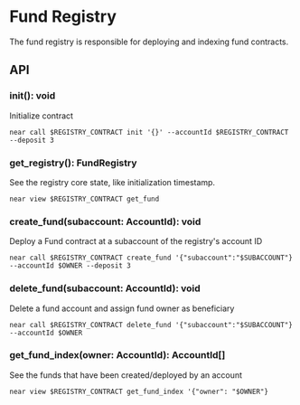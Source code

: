 # Fund Registry
The fund registry is responsible for deploying and indexing fund contracts.

## API

### init(): void

Initialize contract

```
near call $REGISTRY_CONTRACT init '{}' --accountId $REGISTRY_CONTRACT --deposit 3
```

### get_registry(): FundRegistry

See the registry core state, like initialization timestamp.

```
near view $REGISTRY_CONTRACT get_fund
```

### create_fund(subaccount: AccountId): void

Deploy a Fund contract at a subaccount of the registry's account ID

```
near call $REGISTRY_CONTRACT create_fund '{"subaccount":"$SUBACCOUNT"} --accountId $OWNER --deposit 3
```

### delete_fund(subaccount: AccountId): void

Delete a fund account and assign fund owner as beneficiary

```
near call $REGISTRY_CONTRACT delete_fund '{"subaccount":"$SUBACCOUNT"} --accountId $OWNER
```

### get_fund_index(owner: AccountId): AccountId[]

See the funds that have been created/deployed by an account

```
near view $REGISTRY_CONTRACT get_fund_index '{"owner": "$OWNER"}
```